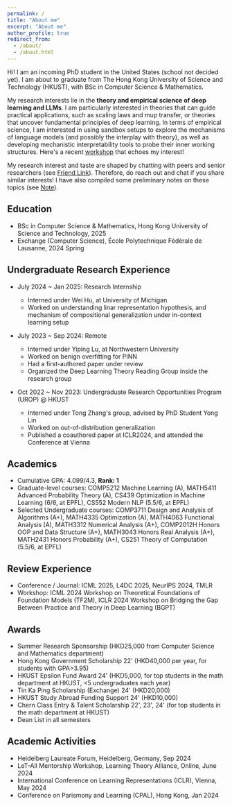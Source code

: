 ```yaml
---
permalink: /
title: "About me"
excerpt: "About me"
author_profile: true
redirect_from: 
  - /about/
  - /about.html
---
```


Hi! I am an incoming PhD student in the United States (school not decided yet). I am about to graduate from The Hong Kong University of Science and Technology (HKUST), with BSc in Computer Science & Mathematics.


My research interests lie in the **theory and empirical science of deep learning and LLMs**. I am particularly interested in theories that can guide practical applications, such as scaling laws and mup transfer, or theories that uncover fundamental principles of deep learning. In terms of empirical science, I am interested in using sandbox setups to explore the mechanisms of language models (and possibly the interplay with theory), as well as developing mechanistic interpretability tools to probe their inner working structures. Here's a recent [workshop](https://sites.google.com/view/moss2025/schedule) that echoes my interest!


My research interest and taste are shaped by chatting with peers and senior researchers (see [Friend Link](https://matheart.github.io/friend_link/)). Therefore, do reach out and chat if you share similar interests! I have also compiled some preliminary notes on these topics (see [Note](https://matheart.github.io/friend_link/)). 





<!-- ## Recent News -->


## Education
* BSc in Computer Science & Mathematics, Hong Kong University of Science and Technology, 2025
* Exchange (Computer Science), École Polytechnique Fédérale de Lausanne, 2024 Spring 

## Undergraduate Research Experience
* July 2024 ~ Jan 2025: Research Internship
  * Interned under Wei Hu, at University of Michigan
  * Worked on understanding linar representation hypothesis, and mechanism of compositional generalization under in-context learning setup

* July 2023 ~ Sep 2024: Remote 
  * Interned under Yiping Lu, at Northwestern University
  * Worked on benign overfitting for PINN
  * Had a first-authored paper under review
  * Organized the Deep Learning Theory Reading Group inside the research group

* Oct 2022 ~ Nov 2023: Undergraduate Research Opportunities Program (UROP) @ HKUST
  * Interned under Tong Zhang's group, advised by PhD Student Yong Lin
  * Worked on out-of-distribution generalization
  * Published a coauthored paper at ICLR2024, and attended the Conference at Vienna

## Academics
* Cumulative GPA: 4.099/4.3, **Rank: 1**
* Graduate-level courses: COMP5212 Machine Learning (A), MATH5411 Advanced Probability Theory (A), CS439 Optimization in Machine Learning (6/6, at EPFL), CS552 Modern NLP (5.5/6, at EPFL)
* Selected Undergraduate courses: COMP3711 Design and Analysis of Algorithms (A+), MATH4335 Optimization (A), MATH4063 Functional Analysis (A), MATH3312 Numerical Analysis (A+), COMP2012H Honors OOP and Data Structure (A+), MATH3043 Honors Real Analysis (A+), MATH2431 Honors Probability (A+), CS251 Theory of Computation (5.5/6, at EPFL)

## Review Experience
* Conference / Journal: ICML 2025, L4DC 2025, NeurIPS 2024, TMLR
* Workshop: ICML 2024 Workshop on Theoretical Foundations of Foundation Models (TF2M),  ICLR 2024 Workshop on Bridging the Gap Between Practice and Theory in Deep Learning (BGPT)

## Awards 
* Summer Research Sponsorship (HKD25,000 from Computer Science and Mathematics department)
* Hong Kong Government Scholarship 22' (HKD40,000 per year, for students with GPA>3.95)
* HKUST Epsilon Fund Award 24' (HKD5,000, for top students in the math department at HKUST, <5 undergraduates each year)
* Tin Ka Ping Scholarship (Exchange) 24' (HKD20,000)
* HKUST Study Abroad Funding Support 24' (HKD10,000)
* Chern Class Entry & Talent Scholarship 22', 23', 24' (for top students in the math department at HKUST)
* Dean List in all semesters

## Academic Activities
* Heidelberg Laureate Forum, Heidelberg, Germany, Sep 2024 
* LeT-All Mentorship Workshop, Learning Theory Alliance, Online, June 2024
* International Conference on Learning Representations (ICLR), Vienna, May 2024
* Conference on Parismony and Learning (CPAL), Hong Kong, Jan 2024

<!-- Publications
======
  <ul>{% for post in site.publications %}
    {% include archive-single-cv.html %}
  {% endfor %}</ul> -->
  
